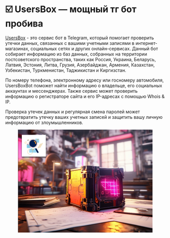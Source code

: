 # ☑️ UsersBox — мощный тг бот пробива

[UsersBox](https://bit.ly/3PpjJJb) - это сервис бот в Telegram, который помогает проверить утечки данных, связанных с вашими учетными записями в интернет-магазинах, социальных сетях и других онлайн-сервисах. Данный бот собирает информацию из баз данных, собранных на территории постсоветского пространства, таких как Россия, Украина, Беларусь, Латвия, Эстония, Литва, Грузия, Азербайджан, Армения, Казахстан, Узбекистан, Туркменистан, Таджикистан и Киргизстан.

По номеру телефона, электронному адресу или госномеру автомобиля, UsersBoxBot поможет найти информацию о владельце, его социальных аккаунтах и мессенджерах. Также сервис может проверить информацию о регистраторе сайта и его IP-адресах с помощью Whois & IP.

Проверка утечек данных и регулярная смена паролей может предотвратить утечку ваших учетных записей и защитить вашу личную информацию от злоумышленников.

<figure><img src=".gitbook/assets/us (1).jpg" alt=""><figcaption></figcaption></figure>
